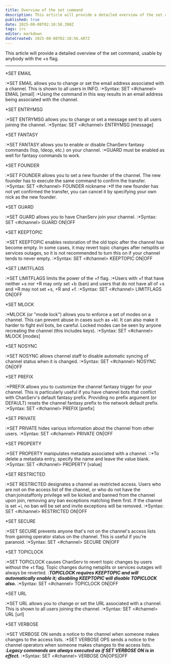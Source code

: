 ```yaml
---
title: Overview of the set command
description: This article will provide a detailed overview of the set command, usable by anybody with the +s flag.
published: true
date: 2025-08-08T02:10:58.398Z
tags: irc
editor: markdown
dateCreated: 2025-08-08T02:10:56.407Z
---
```


This article will provide a detailed overview of the set command, usable by anybody with the +s flag.

----

*SET EMAIL

:*SET EMAIL allows you to change or set the email address associated with a channel. This is shown to all users in INFO.
:*Syntax: SET <#channel> EMAIL [email]
:*Using the command in this way results in an email address being associated with the channel.

*SET ENTRYMSG

:*SET ENTRYMSG allows you to change or set a message sent to all users joining the channel.
:*Syntax: SET <#channel> ENTRYMSG [message]

*SET FANTASY

:*SET FANTASY allows you to enable or disable ChanServ fantasy commands (!op, !deop, etc.) on your channel.
:*GUARD must be enabled as well for fantasy commands to work. 

*SET FOUNDER

:*SET FOUNDER allows you to set a new founder of the channel. The new founder has to execute the same command to confirm the transfer.
:*Syntax: SET <#channel> FOUNDER nickname
:*If the new founder has not yet confirmed the transfer, you can cancel it by specifying your own nick as the new founder.

*SET GUARD

:*SET GUARD allows you to have ChanServ join your channel.
:*Syntax: SET <#channel> GUARD ON|OFF

*SET KEEPTOPIC

:*SET KEEPTOPIC enables restoration of the old topic after the channel has become empty. In some cases, it may revert topic changes after netsplits or services outages, so it is not recommended to turn this on if your channel tends to never empty.
:*Syntax: SET <#channel> KEEPTOPIC ON|OFF

*SET LIMITFLAGS

:*SET LIMITFLAGS limits the power of the +f flag.
:*Users with +f that have neither +s nor +R may only set +b (ban) and users that do not have all of +s and +R may not set +s, +R and +f.
:*Syntax: SET <#channel> LIMITFLAGS ON|OFF

*SET MLOCK

:*MLOCK (or "mode lock") allows you to enforce a set of modes on a channel. This can prevent abuse in cases such as +kl. It can also make it harder to fight evil bots, be careful. Locked modes can be seen by anyone recreating the channel (this includes keys).
:*Syntax: SET <#channel> MLOCK [modes]

*SET NOSYNC

:*SET NOSYNC allows channel staff to disable automatic syncing of channel status when it is changed.
:*Syntax: SET <#channel> NOSYNC ON|OFF

*SET PREFIX

:*PREFIX allows you to customize the channel fantasy trigger for your channel. This is particularly useful if you have channel bots that conflict with ChanServ's default fantasy prefix. Providing no prefix argument (or DEFAULT) resets the channel fantasy prefix to the network default prefix.
:*Syntax: SET <#channel> PREFIX [prefix]

*SET PRIVATE

:*SET PRIVATE hides various information about the channel from other users.
:*Syntax: SET <#channel> PRIVATE ON|OFF

*SET PROPERTY

:*SET PROPERTY manipulates metadata associated with a channel.
::*To delete a metadata entry, specify the name and leave the value blank.
:*Syntax: SET <#channel> PROPERTY <name> [value]

*SET RESTRICTED

:*SET RESTRICTED designates a channel as restricted access. Users who are not on the access list of the channel, or who do not have the chan:joinstaffonly privilege will be kicked and banned from the channel upon join, removing any ban exceptions matching them first. If the channel is set +i, no ban will be set and invite exceptions will be removed.
:*Syntax: SET <#channel> RESTRICTED ON|OFF

*SET SECURE

:*SET SECURE prevents anyone that's not on the channel's access lists from gaining operator status on the channel. This is useful if you're paranoid.
:*Syntax: SET <#channel> SECURE ON|OFF

*SET TOPICLOCK

:*SET TOPICLOCK causes ChanServ to revert topic changes by users without the +t flag. Topic changes during netsplits or services outages will always be reverted.
:***TOPICLOCK requires KEEPTOPIC and will automatically enable it; disabling KEEPTOPIC will disable TOPICLOCK also.***
:*Syntax: SET <#channel> TOPICLOCK ON|OFF

*SET URL

:*SET URL allows you to change or set the URL associated with a channel. This is shown to all users joining the channel.
:*Syntax: SET <#channel> URL [url]

*SET VERBOSE

:*SET VERBOSE ON sends a notice to the channel when someone makes changes to the access lists.
:*SET VERBOSE OPS sends a notice to the channel operators when someone makes changes to the access lists.
:***Legacy commands are always executed as if SET VERBOSE ON is in effect.***
:*Syntax: SET <#channel> VERBOSE ON|OPS|OFF